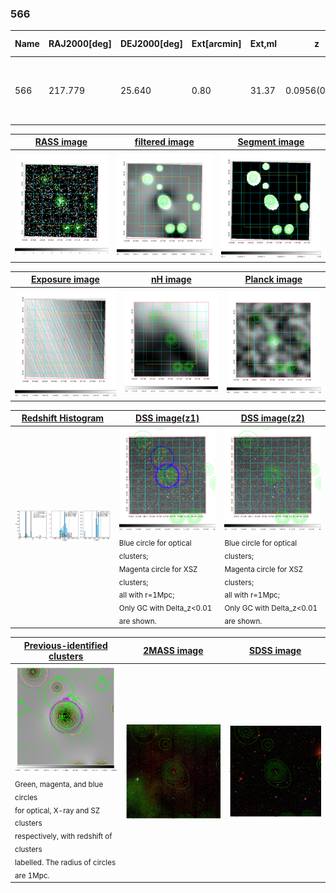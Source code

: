 <div STYLE="page-break-after: always;"></div>

### 566

|Name|RAJ2000[deg]|DEJ2000[deg] |Ext[arcmin]| Ext,ml | z | z_src| C|GC(XSZ,Delta_z<0.01)| GC(OPT,Delta_z<0.01)|GC| R_sig[arcmin] | R500[arcmin] | R500[Mpc]| CRsig[c/s] | CR500[c/s] |L500[1E44 erg/s]|F500[1E-12 erg/s/cm^2]| M500[1E14 Msun]|Tx[keV]|Cnt_sig|Beta|Rc[arcmin]|Comment|Alias|
|---|---|---|---|---|---|------|---|--------|---------|----------|---|---|---|---|---|---|---|---|---|---|---|---|---|---|
|566| 217.779| 25.640| 0.80| 31.37| 0.0956(0.005)| z1, z_xsz| B| F20, L03, MCXC, Tar, XB| A, N, RM, W| A, C, F20, L03, MCXC, N, Tar, W, XB| 13.188| 9.207| 0.979| 0.351(0.037)| 0.334(0.036)| 1.459(0.077)| 6.333(0.334)| 2.92(0.08)| 4.28(0.07)| 179.3| 0.614(-0.062+0.091)| 1.342(-0.566+0.619)| -| k012|

|[RASS image](../image/566/566_img.pdf)|[filtered image](../image/566/566_fil.pdf)|[Segment image](../image/566/566_seg.pdf)|
|-------------------|--------------------|-------------------|
| <img src="../image/566/566_img.png" width="300">  | <img src="../image/566/566_fil.png" width="300">   | <img src="../image/566/566_seg.png" width="300">  |

|[Exposure image](../image/566/566_mex.pdf)| [nH image](../image/566/566_nh.pdf)| [Planck image](../image/566/566_p.pdf)|
|-------------------|--------------------|-------------------|
|<img src="../image/566/566_mex.png" width="300">   | <img src="../image/566/566_nh.png" width="300">    | <img src="../image/566/566_p.png" width="300"> |

|[Redshift Histogram](../image/566/566_zg.pdf) | [DSS image(z1)](../image/566/566_dss_z1.pdf)      |  [DSS image(z2)](../image/566/566_dss_z2.pdf)    |
|-------------------|--------------------|-------------------|
|<img src="../image/566/566_zg.png" width="300"> |<img src="../image/566/566_dss_z1.png" width="300"> <sub><br>Blue circle for optical clusters; <br>Magenta circle for XSZ clusters; <br>all with r=1Mpc; <br>Only GC with Delta_z<0.01 are shown. </sub>| <img src="../image/566/566_dss_z2.png" width="300"><sub><br>Blue circle for optical clusters; <br>Magenta circle for XSZ clusters; <br>all with r=1Mpc; <br>Only GC with Delta_z<0.01 are shown. </sub> |

|[Previous-identified clusters](../image/566/566_gc.pdf) | [2MASS image](../image/566/566_2mass.pdf)      |[SDSS image](../image/566/566_sdss.pdf)   |
|-------------------|-------------------|-------------------|
|<img src=../image/566/566_gc.png width="300"> <br><sub>Green, magenta, and blue circles <br>for optical, X-ray and SZ clusters <br>respectively, with redshift of clusters <br>labelled. The radius of circles <br>are 1Mpc.</sub>|<img src="../image/566/566_2mass.png" width="300">  | <img src="../image/566/566_sdss.png" width="300">  |




